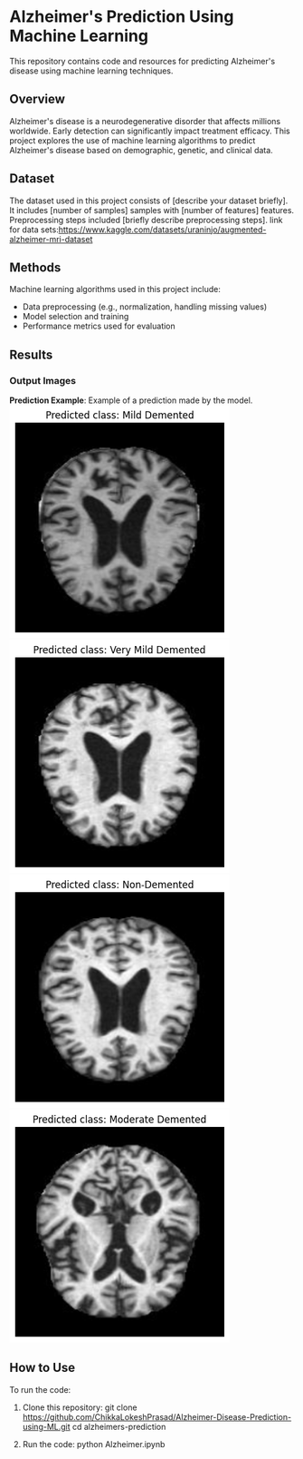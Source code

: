 # Alzheimer's Prediction Using Machine Learning

This repository contains code and resources for predicting Alzheimer's disease using machine learning techniques.

## Overview

Alzheimer's disease is a neurodegenerative disorder that affects millions worldwide. Early detection can significantly impact treatment efficacy. This project explores the use of machine learning algorithms to predict Alzheimer's disease based on demographic, genetic, and clinical data.

## Dataset

The dataset used in this project consists of [describe your dataset briefly]. It includes [number of samples] samples with [number of features] features. Preprocessing steps included [briefly describe preprocessing steps]. 
link for data sets:https://www.kaggle.com/datasets/uraninjo/augmented-alzheimer-mri-dataset

## Methods

Machine learning algorithms used in this project include:
- Data preprocessing (e.g., normalization, handling missing values)
- Model selection and training
- Performance metrics used for evaluation

## Results

### Output Images

**Prediction Example**: Example of a prediction made by the model.
   ![Confusion Matrix](images\output1.png)
   ![ROC Curve](images\output2.png)
   ![Feature Importance](images\output3.png)
   ![Prediction Example](images\output4.png)

## How to Use

To run the code:

1. Clone this repository:
git clone https://github.com/ChikkaLokeshPrasad/Alzheimer-Disease-Prediction-using-ML.git
cd alzheimers-prediction

2. Run the code:
python Alzheimer.ipynb



